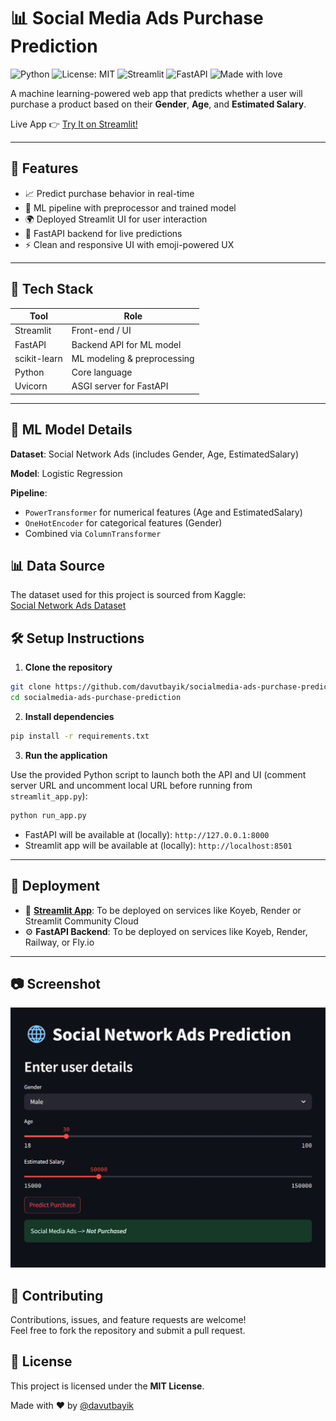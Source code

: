 # 📊 Social Media Ads Purchase Prediction

![Python](https://img.shields.io/badge/Python-3.9+-blue.svg)
![License: MIT](https://img.shields.io/badge/License-MIT-yellow.svg)
![Streamlit](https://img.shields.io/badge/Streamlit-🧠_App-brightgreen?logo=streamlit)
![FastAPI](https://img.shields.io/badge/FastAPI-🚀_API-green?logo=fastapi)
![Made with love](https://img.shields.io/badge/Made%20with-%E2%9D%A4-red)

A machine learning-powered web app that predicts whether a user will purchase a product based on their **Gender**, **Age**, and **Estimated Salary**.

Live App 👉 [Try It on Streamlit!](https://socialmedia-ads-purchase-prediction.onrender.com/)

---

## 🚀 Features

- 📈 Predict purchase behavior in real-time
- 🧠 ML pipeline with preprocessor and trained model
- 🌍 Deployed Streamlit UI for user interaction
- 🧪 FastAPI backend for live predictions
- ⚡ Clean and responsive UI with emoji-powered UX

---

## 🧰 Tech Stack

| Tool         | Role                          |
|--------------|-------------------------------|
| Streamlit    | Front-end / UI                |
| FastAPI      | Backend API for ML model      |
| scikit-learn | ML modeling & preprocessing   |
| Python       | Core language                 |
| Uvicorn      | ASGI server for FastAPI       |

---

## 🧠 ML Model Details
<b>Dataset</b>: Social Network Ads (includes Gender, Age, EstimatedSalary)

<b>Model</b>: Logistic Regression

<b>Pipeline</b>:

   - ```PowerTransformer``` for numerical features (Age and EstimatedSalary)
   - ```OneHotEncoder``` for categorical features (Gender)
   - Combined via ```ColumnTransformer```

## 📊 Data Source

The dataset used for this project is sourced from Kaggle:  
[Social Network Ads Dataset](https://www.kaggle.com/datasets/rakeshrau/social-network-ads)

## 🛠️ Setup Instructions

1. **Clone the repository**  
```bash
git clone https://github.com/davutbayik/socialmedia-ads-purchase-prediction.git
cd socialmedia-ads-purchase-prediction
```

2. **Install dependencies**  
```bash
pip install -r requirements.txt
```

3. **Run the application**

Use the provided Python script to launch both the API and UI (comment server URL and uncomment local URL before running from ```streamlit_app.py```):
 ```bash
python run_app.py
```
- FastAPI will be available at (locally): ```http://127.0.0.1:8000```
- Streamlit app will be available at (locally): ```http://localhost:8501```

---

## 📡 Deployment
   - 🔵 [<b>Streamlit App</b>](https://socialmedia-ads-purchase-prediction.onrender.com/): To be deployed on services like Koyeb, Render or Streamlit Community Cloud
   - ⚙️ <b>FastAPI Backend</b>: To be deployed on services like Koyeb, Render, Railway, or Fly.io

---

## 📷 Screenshot
![Streamlit App](assets/streamlit_app.png)

## 🤝 Contributing

Contributions, issues, and feature requests are welcome!  
Feel free to fork the repository and submit a pull request.

## 📄 License

This project is licensed under the **MIT License**.

Made with ❤️ by [@davutbayik](https://github.com/davutbayik)
